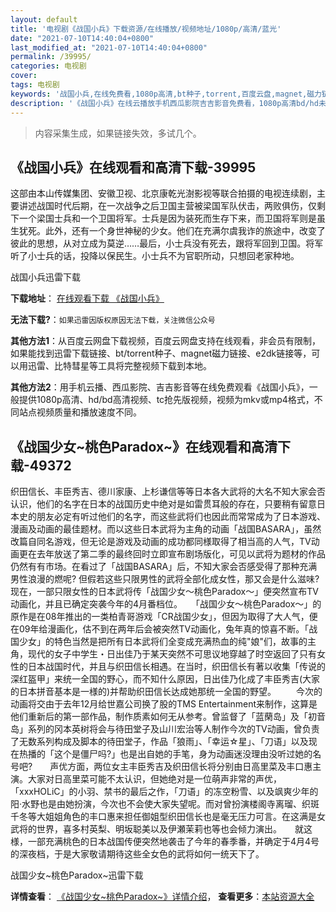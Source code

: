 ```yaml
---
layout: default
title: '电视剧《战国小兵》下载资源/在线播放/视频地址/1080p/高清/蓝光'
date: "2021-07-10T14:40:04+0800"
last_modified_at: "2021-07-10T14:40:04+0800"
permalink: /39995/
categories: 电视剧
cover:
tags: 电视剧
keywords: '战国小兵,在线免费看,1080p高清,bt种子,torrent,百度云盘,magnet,磁力链,迅雷下载资源'
description: '《战国小兵》在线云播放手机西瓜影院吉吉影音免费看，1080p高清bd/hd未删减完整版和tc抢先枪版，mkv/mp4格式，附带bt/torrent种子、magnet/磁力链、百度云盘、网盘资源迅雷下载链接'
---
```


>内容采集生成，如果链接失效，多试几个。


## 《战国小兵》在线观看和高清下载-39995

这部由本山传媒集团、安徽卫视、北京康乾光澍影视等联合拍摄的电视连续剧，主要讲述战国时代后期，在一次战争之后卫国主营被梁国军队伏击，两败俱伤，仅剩下一个梁国士兵和一个卫国将军。士兵是因为装死而生存下来，而卫国将军则是虽生犹死。此外，还有一个身世神秘的少女。他们在充满尔虞我诈的旅途中，改变了彼此的思想，从对立成为莫逆&hellip;…最后，小士兵没有死去，跟将军回到卫国。将军听了小士兵的话，投降以保民生。小士兵不为官职所动，只想回老家种地。</p>


战国小兵迅雷下载

**下载地址**： [在线观看下载 《战国小兵》](https://www.993dy.com//vod-detail-id-12300.html) 


**无法下载?**：`如果迅雷因版权原因无法下载，关注微信公众号 `

**其他方法1**：从百度云网盘下载视频，百度云网盘支持在线观看，非会员有限制，如果能找到迅雷下载链接、bt/torrent种子、magnet磁力链接、e2dk链接等，可以用迅雷、比特彗星等工具将完整视频下载到本地。

**其他方法2**：用手机云播、西瓜影院、吉吉影音等在线免费观看《战国小兵》，一般提供1080p高清、hd/bd高清视频、tc抢先版视频，视频为mkv或mp4格式，不同站点视频质量和播放速度不同。


## 《战国少女~桃色Paradox~》在线观看和高清下载-49372

织田信长、丰臣秀吉、德川家康、上杉谦信等等日本各大武将的大名不知大家会否认识，他们的名字在日本的战国历史中绝对是如雷贯耳般的存在，只要稍有留意日本史的朋友必定有听过他们的名字，而这些武将们也因此而常常成为了日本游戏、漫画及动画的最佳题材。而以这些日本武将为主角的动画「战国BASARA」，虽然改篇自同名游戏，但无论是游戏及动画的成功都同様取得了相当高的人气，TV动画更在去年放送了第二季的最终回时立即宣布剧场版化，可见以武将为题材的作品仍然有有市场。在看过了「战国BASARA」后，不知大家会否感受得了那种充满男性浪漫的燃呢? 但假若这些只限男性的武将全部化成女性，那又会是什么滋味? 现在，一部只限女性的日本武将传「战国少女～桃色Paradox～」便突然宣布TV动画化，并且已确定突袭今年的4月番档位。</div>　　「战国少女～桃色Paradox～」的原作是在08年推出的一类柏青哥游戏「CR战国少女」，但因为取得了大人气，便在09年给漫画化，估不到在两年后会被突然TV动画化，兔年真的惊喜不断。「战国少女」的特色当然是把所有日本武将们全变成充满热血的纯"娘"们，故事的主角，现代的女子中学生・日出佳乃于某天突然不可思议地穿越了时空返回了只有女性的日本战国时代，并且与织田信长相遇。在当时，织田信长有著以收集「传说的深红盔甲」来统一全国的野心，而不知什么原因，日出佳乃化成了丰臣秀吉(大家的日本拼音基本是一様的)并帮助织田信长达成她那统一全国的野望。 　　今次的动画将交由于去年12月给世嘉公司换了股的TMS Entertainment来制作，这算是他们重新后的第一部作品，制作质素如何无从参考。曾监督了「蓝䔵岛」及「初音岛」系列的冈本英树将会与待田堂子及山川宏治等人制作今次的TV动画，曾负责了无数系列构成及脚本的待田堂子，作品「狼雨」、「幸运☆星」、「刀语」以及现在热播的「这个是僵尸吗?」也是出自她的手笔，身为动画迷没理由没听过她的名号吧?　　声优方面，两位女主丰臣秀吉及织田信长将分别由日高里菜及丰口惠主演。大家对日高里菜可能不太认识，但她绝对是一位萌声非常的声优，「xxxHOLiC」的小羽、禁书的最后之作，「刀语」的冻空粉雪、以及飒爽少年的阳&middot;水野也是由她扮演，今次也不会使大家失望呢。而对曾扮演楼阁寺离瑠、织斑千冬等大姐姐角色的丰口惠来担任御姐型织田信长也是毫无压力可言。在这满是女武将的世界，喜多村英梨、明坂聪美以及伊瀬茉莉也等也会倾力演出。</div>　　就这様，一部充满桃色的日本战国传便突然地袭击了今年的春季番，并确定于4月4号的深夜档，于是大家敬请期待这些全女色的武将如何一统天下了。</div>


战国少女~桃色Paradox~迅雷下载

**详情查看**： [《战国少女~桃色Paradox~》详情介绍](/movie/49372/)， **查看更多**：[本站资源大全](/movie/t/all/)

